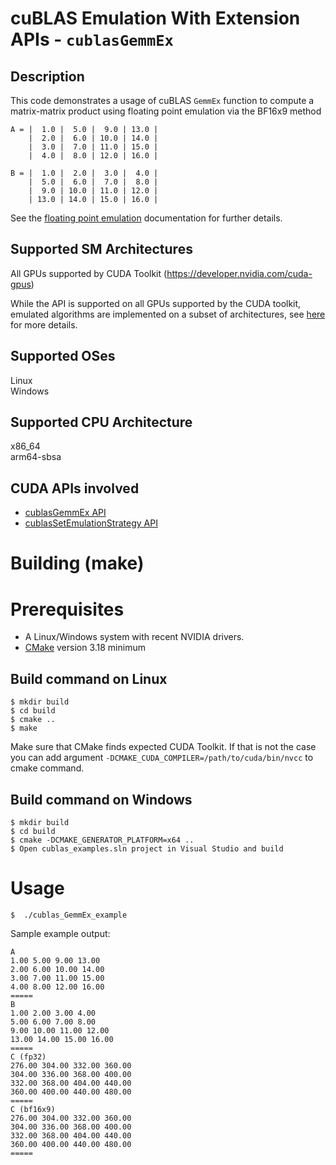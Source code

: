 # cuBLAS Emulation With Extension APIs - `cublasGemmEx`

## Description

This code demonstrates a usage of cuBLAS `GemmEx` function to compute a matrix-matrix product using floating point emulation via the BF16x9 method

```
A = |  1.0 |  5.0 |  9.0 | 13.0 |
    |  2.0 |  6.0 | 10.0 | 14.0 |
    |  3.0 |  7.0 | 11.0 | 15.0 |
    |  4.0 |  8.0 | 12.0 | 16.0 |

B = |  1.0 |  2.0 |  3.0 |  4.0 |
    |  5.0 |  6.0 |  7.0 |  8.0 |
    |  9.0 | 10.0 | 11.0 | 12.0 |
    | 13.0 | 14.0 | 15.0 | 16.0 |
```

See the [floating point emulation](https://docs.nvidia.com/cuda/cublas/index.html#floating-point-emulation) documentation for further details.

## Supported SM Architectures

All GPUs supported by CUDA Toolkit (https://developer.nvidia.com/cuda-gpus)

While the API is supported on all GPUs supported by the CUDA toolkit, emulated algorithms are implemented on a subset of architectures, see [here](https://docs.nvidia.com/cuda/cublas/#floating-point-emulation-support-overview) for more details.

## Supported OSes

Linux  
Windows

## Supported CPU Architecture

x86_64  
arm64-sbsa

## CUDA APIs involved
- [cublasGemmEx API](https://docs.nvidia.com/cuda/cublas/index.html#cublasgemmex)
- [cublasSetEmulationStrategy API](https://docs.nvidia.com/cuda/cublas/index.html#cublassetemulationstrategy)

# Building (make)

# Prerequisites
- A Linux/Windows system with recent NVIDIA drivers.
- [CMake](https://cmake.org/download) version 3.18 minimum

## Build command on Linux
```
$ mkdir build
$ cd build
$ cmake ..
$ make
```
Make sure that CMake finds expected CUDA Toolkit. If that is not the case you can add argument `-DCMAKE_CUDA_COMPILER=/path/to/cuda/bin/nvcc` to cmake command.

## Build command on Windows
```
$ mkdir build
$ cd build
$ cmake -DCMAKE_GENERATOR_PLATFORM=x64 ..
$ Open cublas_examples.sln project in Visual Studio and build
```

# Usage
```
$  ./cublas_GemmEx_example
```

Sample example output:

```
A
1.00 5.00 9.00 13.00
2.00 6.00 10.00 14.00
3.00 7.00 11.00 15.00
4.00 8.00 12.00 16.00
=====
B
1.00 2.00 3.00 4.00
5.00 6.00 7.00 8.00
9.00 10.00 11.00 12.00
13.00 14.00 15.00 16.00
=====
C (fp32)
276.00 304.00 332.00 360.00
304.00 336.00 368.00 400.00
332.00 368.00 404.00 440.00
360.00 400.00 440.00 480.00
=====
C (bf16x9)
276.00 304.00 332.00 360.00
304.00 336.00 368.00 400.00
332.00 368.00 404.00 440.00
360.00 400.00 440.00 480.00
=====
```
